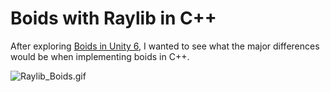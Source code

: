 # Boids with Raylib in C++
After exploring [Boids in Unity 6](https://github.com/KeithLerner/U6-Boids), I wanted to see what the major differences would be when implementing boids in C++.

![Raylib_Boids.gif](https://github.com/KeithLerner/Boids_Raylib_CPP/blob/main/Raylib_Boids.gif)
